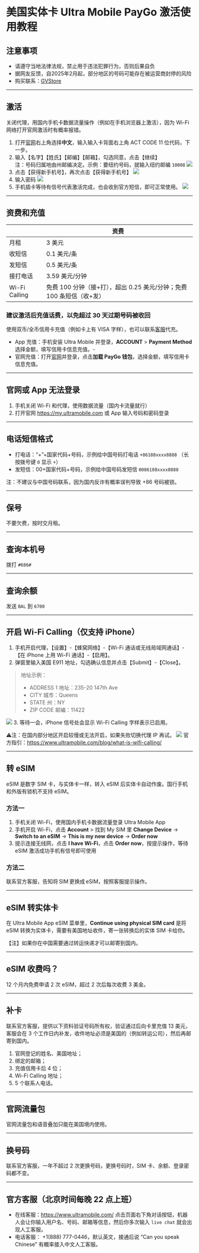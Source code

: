 # 美国实体卡 Ultra Mobile PayGo 激活使用教程
## 注意事项
- 请遵守当地法律法规，禁止用于违法犯罪行为，否则后果自负
- 据网友反馈，自2025年2月起，部分地区的号码可能存在被运营商封停的风险
- 购买联系：[GVStore](https://t.me/GVStore)
---
## 激活
关闭代理，用国内手机卡数据流量操作（例如在手机浏览器上激活），因为 Wi-Fi 网络打开官网激活时有概率报错。

1. 打开[官网](https://my.ultramobile.com/paygo/activation)右上角选择**中文**，输入输入卡背面右上角 ACT CODE 11 位代码，下一步。
2. 输入【名字】【姓氏】【邮编】【邮箱】，勾选同意，点击【继续】\
注：号码归属地由州邮编决定。示例：要纽约号码，就输入纽约邮编 `10008`
![](https://i.imgur.com/KkFej1P.png)
3. 点击【获得新手机号】，再次点击【获得新手机号】
![](https://i.imgur.com/bMZjwIQ.png)
4. 输入密码
![](https://i.imgur.com/mVrOFTF.png)
5. 手机插卡等待有信号代表激活完成，也会收到官方短信，即可正常使用。
 ![](https://i.imgur.com/TFayLS4.png)

---

## 资费和充值

|  |  资费|
|---|---|
| 月租 | 3 美元|
| 收短信 |  0.1 美元/条|
|发短信|0.5 美元/条 |
| 接打电话 |  3.59 美元/分钟  |
| Wi-Fi Calling |  免费 100 分钟（接+打），超出 0.25 美元/分钟；免费 100 条短信（收+发）|

### 建议激活后充值话费，以免超过 30 天过期号码被收回
使用双币/全币信用卡充值（例如卡上有 VISA 字样），也可以联系[客服](https://t.me/GVStore)代充。
- App 充值：手机安装 Ultra Mobile 并登录，**ACCOUNT** > **Payment Method** 选择金额，填写信用卡信息充值。\-
- 官网充值：打开[官网](https://my.ultramobile.com/account/paygo)并登录，点击**加载 PayGo 钱包**，选择金额，填写信用卡信息充值。

---

## 官网或 App 无法登录
1. 手机关闭 Wi-Fi 和代理，使用数据流量（国内卡流量就行）
2. 打开官网 https://my.ultramobile.com 或 App 输入号码和密码登录

---

## 电话短信格式
- 打电话：“+”+国家代码+号码，示例给中国号码打电话 `+86188xxxx8888` （长按拨号键 `0` 显示 `+`）
- 发短信：00+国家代码+号码，示例给中国号码发短信 `0086188xxxx8888`

注：不建议与中国号码联系，因为国内反诈有概率误判导致 +86 号码被锁。

---

## 保号
不要欠费，按时交月租。

---

## 查询本机号
拨打 `#686#`

---

## 查询余额
发送 `BAL` 到 `6700`

---

## 开启 Wi-Fi Calling（仅支持 iPhone）
1. 手机开启代理，【设置】-【蜂窝网络】-【Wi-Fi 通话或无线局域网通话】-【在 iPhone 上用 Wi-Fi 通话】-【启用】。
2. 弹窗里输入美国 E911 地址，勾选确认信息并点击【Submit】-【Close】。
 >地址示例：
 >- ADDRESS 1 地址：235-20 147th Ave
 >- CITY 城市：Queens
 >- STATE 州：NY
 >- ZIP CODE 邮编：11422

![](https://i.imgur.com/7txbPjG.jpg)
3. 等待一会，iPhone 信号处会显示 Wi-Fi Calling 字样表示已启用。
 
 ⚠️注：在国内部分地区开启较慢或无法开启，如果失败切换代理 IP 再试。
![](https://i.imgur.com/4640m95.jpg)
官方指引：https://www.ultramobile.com/blog/what-is-wifi-calling/

---

## 转 eSIM

eSIM 是数字 SIM 卡，与实体卡一样，转入 eSIM 后实体卡自动作废。国行手机和外版有锁机不支持 eSIM。

### 方法一
1. 手机关闭 Wi-Fi，使用国内手机卡数据流量登录 Ultra Mobile App
2. 手机开启 Wi-Fi，点击 **Account** > 找到 My SIM 里 **Change Device** → **Switch to an eSIM** → **This is my new device** → **Order now**
3. 提示连接无线网，点击 **I have Wi-Fi**，点击 **Order now**，按提示操作，等待 eSIM 激活成功手机有信号即可使用

### 方法二
联系官方客服，告知将 SIM 更换成 eSIM，按照客服提示操作。

---

## eSIM 转实体卡
在 Ultra Mobile App eSIM 菜单里，**Continue using physical SIM card** 是将 eSIM 转换为实体卡，需要有美国地址收件，寄一张转换后的实体 SIM 卡给你。

【注】如果你在中国需要通过转运快递才可以邮寄到国内。

---

## eSIM 收费吗？
12 个月内免费申请 2 次 eSIM，超过 2 次后每次收费 3 美金。

---

## 补卡
联系官方客服，提供以下资料验证号码所有权，验证通过后向卡里充值 13 美元，客服会在 3 个工作日内补发，收件地址必须是美国的（例如转运公司），然后再邮寄到国内。
1. 官网登记的姓名、美国地址；
2. 绑定的邮箱；
3. 充值信用卡后 4 位；
4. Wi-Fi Calling 地址；
5. 5 个联系人电话。

---

## 官网流量包
官网流量包和语音叠加只能在美国境内使用。

---

## 换号码
联系官方客服，一年不超过 2 次更换号码，更换号码时，SIM 卡、余额、登录密码都不变。

---

## 官方客服（北京时间每晚 22 点上班）
- 在线客服：https://www.ultramobile.com/ 点击页面右下角对话按钮，机器人会让你输入用户名、号码、邮箱等信息，然后你多次输入 `live chat` 就会出现人工客服。
- 电话客服： +1(888) 777-0446，默认英文，接通后说 “Can you speak Chinese” 有概率接入中文人工客服。



 
